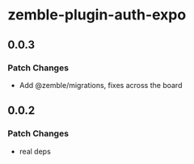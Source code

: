 # zemble-plugin-auth-expo

## 0.0.3

### Patch Changes

- Add @zemble/migrations, fixes across the board

## 0.0.2

### Patch Changes

- real deps
